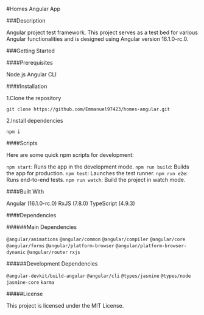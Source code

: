 #Homes Angular App

###Description

Angular project test framework. This project serves as a test bed for various Angular functionalities and is designed using Angular version 16.1.0-rc.0.

###Getting Started

####Prerequisites

Node.js
Angular CLI

####Installation

1.Clone the repository

```
git clone https://github.com/Emmanuel97423/homes-angular.git
```

2.Install dependencies

```
npm i
```

####Scripts

Here are some quick npm scripts for development:

`npm start`: Runs the app in the development mode.
`npm run build`: Builds the app for production.
`npm test`: Launches the test runner.
`npm run e2e`: Runs end-to-end tests.
`npm run watch`: Build the project in watch mode.

####Built With

Angular (16.1.0-rc.0)
RxJS (7.8.0)
TypeScript (4.9.3)

####Dependencies

######Main Dependencies

`@angular/animations`
`@angular/common`
`@angular/compiler`
`@angular/core`
`@angular/forms`
`@angular/platform-browser`
`@angular/platform-browser-dynamic`
`@angular/router`
`rxjs`

######Development Dependencies

`@angular-devkit/build-angular`
`@angular/cli`
`@types/jasmine`
`@types/node`
`jasmine-core`
`karma`

#####License

This project is licensed under the MIT License.
